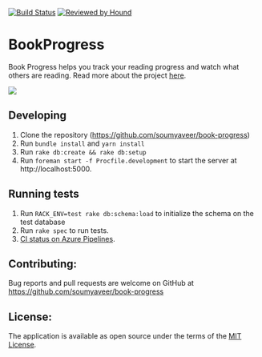 [![Build Status](https://dev.azure.com/veersoumya0936/veersoumya/_apis/build/status/soumyaveer.book-progress?branchName=master)](https://dev.azure.com/veersoumya0936/veersoumya/_build/latest?definitionId=1?branchName=master)
[![Reviewed by Hound](https://img.shields.io/badge/Reviewed_by-Hound-8E64B0.svg)](https://houndci.com)

# BookProgress

Book Progress helps you track your reading progress and watch what others are reading. Read more about the project [here](https://www.soumyathinks.com/technology/projects/book-progress).

<a href="https://www.soumyathinks.com/technology/projects/book-progress"><img src="https://www.soumyathinks.com/assets/images/technology-projects/book-progress.png"></a>

## Developing

1. Clone the repository (https://github.com/soumyaveer/book-progress)
2. Run `bundle install` and `yarn install`
3. Run `rake db:create && rake db:setup`
4. Run `foreman start -f Procfile.development` to start the server at http://localhost:5000.


## Running tests

1. Run `RACK_ENV=test rake db:schema:load` to initialize the schema on the test database
2. Run `rake spec` to run tests.
3. [CI status on Azure Pipelines](https://dev.azure.com/veersoumya0936/book-progress/_build?definitionId=1&_a=summary). 


## Contributing:

Bug reports and pull requests are welcome on GitHub at https://github.com/soumyaveer/book-progress


## License:

The application is available as open source under the terms of the [MIT License](https://opensource.org/licenses/MIT).
